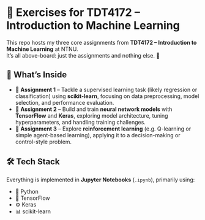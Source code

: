 # 📘 Exercises for TDT4172 – Introduction to Machine Learning

This repo hosts my three core assignments from **TDT4172 – Introduction to Machine Learning** at NTNU.  
It’s all above-board: just the assignments and nothing else. 🚀

## 📂 What’s Inside
- 🔹 **Assignment 1** – Tackle a supervised learning task (likely regression or classification) using **scikit-learn**, focusing on data preprocessing, model selection, and performance evaluation.  
- 🔹 **Assignment 2** – Build and train **neural network models** with **TensorFlow** and **Keras**, exploring model architecture, tuning hyperparameters, and handling training challenges.  
- 🔹 **Assignment 3** – Explore **reinforcement learning** (e.g. Q-learning or simple agent-based learning), applying it to a decision-making or control-style problem.  

## 🛠️ Tech Stack
Everything is implemented in **Jupyter Notebooks** (`.ipynb`), primarily using:  
- 🐍 Python  
- 🔬 TensorFlow  
- ⚙️ Keras  
- 📊 scikit-learn  
